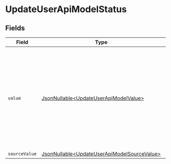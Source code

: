 # UpdateUserApiModelStatus


## Fields

| Field                                                                                                                                                         | Type                                                                                                                                                          | Required                                                                                                                                                      | Description                                                                                                                                                   | Example                                                                                                                                                       |
| ------------------------------------------------------------------------------------------------------------------------------------------------------------- | ------------------------------------------------------------------------------------------------------------------------------------------------------------- | ------------------------------------------------------------------------------------------------------------------------------------------------------------- | ------------------------------------------------------------------------------------------------------------------------------------------------------------- | ------------------------------------------------------------------------------------------------------------------------------------------------------------- |
| `value`                                                                                                                                                       | [JsonNullable\<UpdateUserApiModelValue>](../../models/components/UpdateUserApiModelValue.md)                                                                  | :heavy_minus_sign:                                                                                                                                            | The status of the user, e.g. whether the user is enabled, has been disabled (eg. by an admin), or is pending (ie: awaiting approval by the user or an admin). | enabled                                                                                                                                                       |
| `sourceValue`                                                                                                                                                 | [JsonNullable\<UpdateUserApiModelSourceValue>](../../models/components/UpdateUserApiModelSourceValue.md)                                                      | :heavy_minus_sign:                                                                                                                                            | N/A                                                                                                                                                           |                                                                                                                                                               |